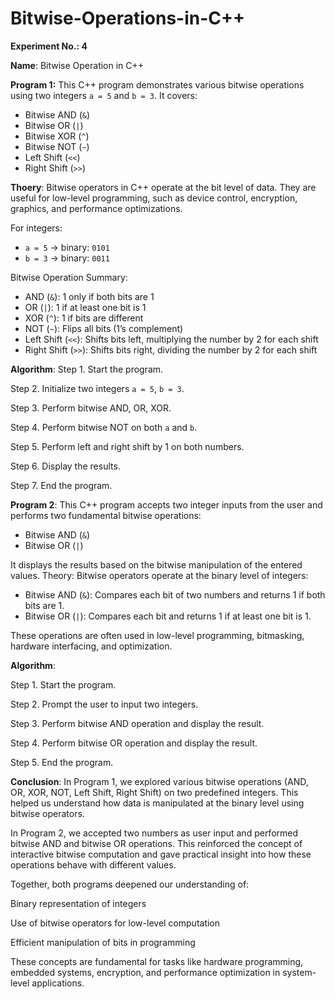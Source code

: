 # Bitwise-Operations-in-C++

**Experiment No.: 4**

**Name**: Bitwise Operation in C++

**Program 1:**
This C++ program demonstrates various bitwise operations using two integers `a = 5` and `b = 3`. It covers:
- Bitwise AND (`&`)
- Bitwise OR (`|`)
- Bitwise XOR (`^`)
- Bitwise NOT (`~`)
- Left Shift (`<<`)
- Right Shift (`>>`)

**Thoery**:
Bitwise operators in C++ operate at the bit level of data. They are useful for low-level programming, such as device control, encryption, graphics, and performance optimizations.

For integers:
- `a = 5` → binary: `0101`
- `b = 3` → binary: `0011`

 Bitwise Operation Summary:
- AND (`&`): 1 only if both bits are 1
- OR (`|`): 1 if at least one bit is 1
- XOR (`^`): 1 if bits are different
- NOT (`~`): Flips all bits (1’s complement)
- Left Shift (`<<`): Shifts bits left, multiplying the number by 2 for each shift
- Right Shift (`>>`): Shifts bits right, dividing the number by 2 for each shift

**Algorithm**:
Step 1. Start the program.

Step 2. Initialize two integers `a = 5`, `b = 3`.

Step 3. Perform bitwise AND, OR, XOR.

Step 4. Perform bitwise NOT on both `a` and `b`.

Step 5. Perform left and right shift by 1 on both numbers.

Step 6. Display the results.

Step 7. End the program.

**Program 2**:
This C++ program accepts two integer inputs from the user and performs two fundamental bitwise operations:
- Bitwise AND (`&`)
- Bitwise OR (`|`)

It displays the results based on the bitwise manipulation of the entered values.
Theory:
Bitwise operators operate at the binary level of integers:
- Bitwise AND (`&`): Compares each bit of two numbers and returns 1 if both bits are 1.
- Bitwise OR (`|`): Compares each bit and returns 1 if at least one bit is 1.

These operations are often used in low-level programming, bitmasking, hardware interfacing, and optimization.

**Algorithm**:

Step 1. Start the program.

Step 2. Prompt the user to input two integers.

Step 3. Perform bitwise AND operation and display the result.

Step 4. Perform bitwise OR operation and display the result.

Step 5. End the program.

**Conclusion**:
In Program 1, we explored various bitwise operations (AND, OR, XOR, NOT, Left Shift, Right Shift) on two predefined integers. This helped us understand how data is manipulated at the binary level using bitwise operators.

In Program 2, we accepted two numbers as user input and performed bitwise AND and bitwise OR operations. This reinforced the concept of interactive bitwise computation and gave practical insight into how these operations behave with different values.

Together, both programs deepened our understanding of:

Binary representation of integers

Use of bitwise operators for low-level computation

Efficient manipulation of bits in programming

These concepts are fundamental for tasks like hardware programming, embedded systems, encryption, and performance optimization in system-level applications.

